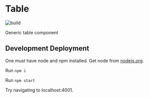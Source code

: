 # Table

![build](https://github.com/samhuk/tree-starter/actions/workflows/build.yaml/badge.svg)

Generic table component

## Development Deployment

One must have node and npm installed. Get node from [nodejs.org](https://nodejs.org/en/download/).

Run `npm i`

Run `npm start`

Try navigating to localhost:4001.
